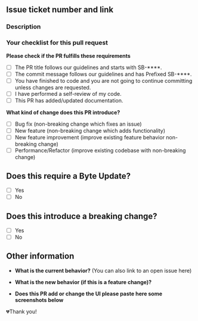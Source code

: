 ## Issue ticket number and link

<!-- Please paste your ticket URL here.-->

### Description

<!-- Please describe your pull request.-->

### Your checklist for this pull request

**Please check if the PR fulfills these requirements**

- [ ] The PR title follows our guidelines and starts with SB-\*\*\*\*.
- [ ] The commit message follows our guidelines and has Prefixed SB-\*\*\*\*.
- [ ] You have finished to code and you are not going to continue committing unless changes are requested.
- [ ] I have performed a self-review of my code.
- [ ] This PR has added/updated documentation.

**What kind of change does this PR introduce?**

<!-- Please delete options that are not relevant.-->

- [ ] Bug fix (non-breaking change which fixes an issue)
- [ ] New feature (non-breaking change which adds functionality)
- [ ] New feature improvement (improve existing feature behavior non-breaking change)
- [ ] Performance/Refactor (improve existing codebase with non-breaking change)

## Does this require a Byte Update?

- [ ] Yes
- [ ] No
  <!-- If Yes please link to the PR on byte. -->
  <!-- If Yes please name the version it needs. -->

## Does this introduce a breaking change?

- [ ] Yes
- [ ] No

<!-- If this introduces a breaking change, please describe the impact and migration path for existing applications below. -->

## Other information

<!-- Any other information that is important to this PR such as screenshots of how the component looks before and after the change. -->

- **What is the current behavior?** (You can also link to an open issue here)

- **What is the new behavior (if this is a feature change)?**

- **Does this PR add or change the UI please paste here some screenshots below**
<!-- to add new screenshots just drag and drop here your screenshots. -->

💔Thank you!
